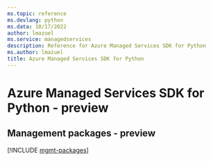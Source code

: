 ```yaml
---
ms.topic: reference
ms.devlang: python
ms.data: 10/17/2022
author: lmazuel
ms.service: managedservices
description: Reference for Azure Managed Services SDK for Python
ms.author: lmazuel
title: Azure Managed Services SDK for Python
---
```

# Azure Managed Services SDK for Python - preview

## Management packages - preview
[!INCLUDE [mgmt-packages](managed-services-mgmt-index.md)]
